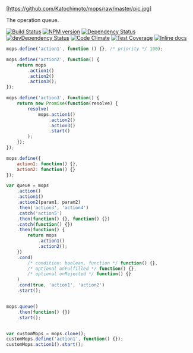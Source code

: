 [https://github.com/Katochimoto/mops/raw/master/pic.jpg]

The operation queue.

[![Build Status][build]][build-link] [![NPM version][version]][version-link] [![Dependency Status][dependency]][dependency-link] [![devDependency Status][dev-dependency]][dev-dependency-link] [![Code Climate][climate]][climate-link] [![Test Coverage][coverage]][coverage-link] [![Inline docs][inch]][inch-link]

```js
mops.define('action1', function () {}, /* priority */ 100);

mops.define('action2', function() {
    return mops
        .action1()
        .action2()
        .action3();
});

mops.define('action3', function() {
    return new Promise(function(resolve) {
        resolve(
            mops.action1()
                .action2()
                .action3()
                .start()
        );
    });
});

mops.define({
    action1: function() {},
    action2: function() {}
});

var queue = mops
    .action()
    .action1()
    .action2(param1, param2)
    .then('action3', 'action4')
    .catch('action5')
    .then(function() {}, function() {})
    .catch(function() {})
    .then(function() {
        return mops
            .action1()
            .action2();
    })
    .cond(
        /* condition: boolean, function */ function() {},
        /* optional onFulfilled */ function() {},
        /* optional onRejected */ function() {}
    )
    .cond(true, 'action1', 'action2')
    .start();


mops.queue()
    .then(function() {})
    .start();


var customMops = mops.clone();
customMops.define('action1', function() {});
customMops.action1().start();
```

[build]: https://travis-ci.org/Katochimoto/mops.svg?branch=master
[build-link]: https://travis-ci.org/Katochimoto/mops
[version]: https://badge.fury.io/js/mops.svg
[version-link]: http://badge.fury.io/js/mops
[dependency]: https://david-dm.org/Katochimoto/mops.svg
[dependency-link]: https://david-dm.org/Katochimoto/mops
[dev-dependency]: https://david-dm.org/Katochimoto/mops/dev-status.svg
[dev-dependency-link]: https://david-dm.org/Katochimoto/mops#info=devDependencies
[climate]: https://codeclimate.com/github/Katochimoto/mops/badges/gpa.svg
[climate-link]: https://codeclimate.com/github/Katochimoto/mops
[coverage]: https://codeclimate.com/github/Katochimoto/mops/badges/coverage.svg
[coverage-link]: https://codeclimate.com/github/Katochimoto/mops
[inch]: https://inch-ci.org/github/Katochimoto/mops.svg?branch=master
[inch-link]: https://inch-ci.org/github/Katochimoto/mops
